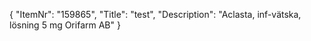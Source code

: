 {
  "ItemNr": "159865",
  "Title": "test",
  "Description": "Aclasta, inf-vätska, lösning 5 mg Orifarm AB"
}